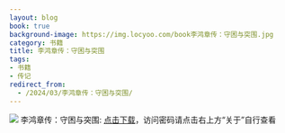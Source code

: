 ```yaml
---
layout: blog
book: true
background-image: https://img.locyoo.com/book李鸿章传：守困与突围.jpg
category: 书籍
title: 李鸿章传：守困与突围
tags:
- 书籍
- 传记
redirect_from:
  - /2024/03/李鸿章传：守困与突围/
---
```

![](https://img.locyoo.com/book李鸿章传：守困与突围.jpg)
李鸿章传：守困与突围: <a name = "ref1" href="https://url18.ctfile.com/f/50983618-1063935533-77bd17?p=3619">点击下载</a>，访问密码请点击右上方“关于”自行查看